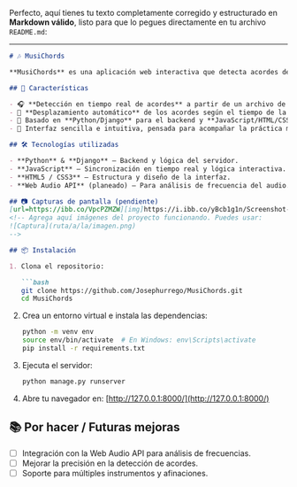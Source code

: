 Perfecto, aquí tienes tu texto completamente corregido y estructurado en **Markdown válido**, listo para que lo pegues directamente en tu archivo `README.md`:

---

````markdown
# 🎶 MusiChords

**MusiChords** es una aplicación web interactiva que detecta acordes de una canción en tiempo real y desplaza automáticamente la hoja de acordes sincronizada con la reproducción del audio. Diseñada para músicos, estudiantes y aficionados que desean practicar y tocar mientras siguen los acordes en pantalla.

## 🚀 Características

- 🎧 **Detección en tiempo real de acordes** a partir de un archivo de audio.
- 📜 **Desplazamiento automático** de los acordes según el tiempo de la canción.
- 🧠 Basado en **Python/Django** para el backend y **JavaScript/HTML/CSS** para el frontend.
- 🎵 Interfaz sencilla e intuitiva, pensada para acompañar la práctica musical.

## 🛠 Tecnologías utilizadas

- **Python** & **Django** – Backend y lógica del servidor.
- **JavaScript** – Sincronización en tiempo real y lógica interactiva.
- **HTML5 / CSS3** – Estructura y diseño de la interfaz.
- **Web Audio API** (planeado) – Para análisis de frecuencia del audio.

## 📷 Capturas de pantalla (pendiente)
[url=https://ibb.co/VpcPZMZW][img]https://i.ibb.co/yBcb1g1n/Screenshot-28-5-2025-17213-127-0-0-1.jpg[/img][/url]
<!-- Agrega aquí imágenes del proyecto funcionando. Puedes usar:
![Captura](ruta/a/la/imagen.png)
-->

## 📦 Instalación

1. Clona el repositorio:

   ```bash
   git clone https://github.com/Josephurrego/MusiChords.git
   cd MusiChords
````

2. Crea un entorno virtual e instala las dependencias:

   ```bash
   python -m venv env
   source env/bin/activate  # En Windows: env\Scripts\activate
   pip install -r requirements.txt
   ```

3. Ejecuta el servidor:

   ```bash
   python manage.py runserver
   ```

4. Abre tu navegador en: [http://127.0.0.1:8000/](http://127.0.0.1:8000/)

## 📚 Por hacer / Futuras mejoras

* [ ] Integración con la Web Audio API para análisis de frecuencias.
* [ ] Mejorar la precisión en la detección de acordes.
* [ ] Soporte para múltiples instrumentos y afinaciones.
